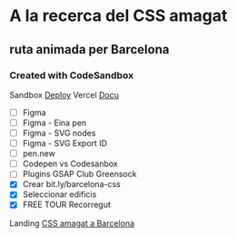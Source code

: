 # A la recerca del CSS amagat

## ruta animada per Barcelona

### Created with CodeSandbox

Sandbox [Deploy](https://2xtqvx.csb.app/)
Vercel [Docu](https://parceljs.org/getting-started/webapp/)

- [ ] Figma
- [ ] Figma - Eina pen
- [ ] Figma - SVG nodes
- [ ] Figma - SVG Export ID
- [ ] pen.new
- [ ] Codepen vs Codesanbox
- [ ] Plugins GSAP Club Greensock
- [x] Crear bit.ly/barcelona-css
- [x] Seleccionar edificis
- [x] FREE TOUR Recorregut

Landing [CSS amagat a Barcelona](https://bit.ly/barcelona-css)
